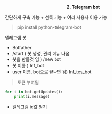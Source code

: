 <p align="center">
  <strong>2. Telegram bot</strong><br>
</p>

간단하게 구축 가능 + 선톡 기능 + 여러 사용자 이용 가능
> pip install python-telegram-bot

텔레그램 봇
+ Botfather
+ /start ) 봇 생성, 관리 메뉴 나옴
+ 봇을 만들것 임 ) /new bot
+ 봇 이름 ) Inf_bot
+ user 이름. bot으로 끝나면 됨) Inf_tes_bot 
> 토큰 부여됨

```python
for i in bot.getUpdates():
    print(i.message)
```
+ 텔레그램 id값 얻기
